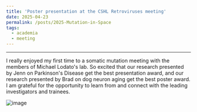 ```yaml
---
title: 'Poster presentation at the CSHL Retroviruses meeting'
date: 2025-04-23
permalink: /posts/2025-Mutation-in-Space
tags:
  - academia
  - meeting
---
```


---

I really enjoyed my first time to a somatic mutation meeting with the members of Michael Lodato's lab. So excited that our research presented by Jenn on Parkinson's Disease get the best presentation award, and our research presented by Brad on dog neuron aging get the best poster award. I am grateful for the opportunity to learn from and connect with the leading investigators and trainees.   

![image](/images/Posts-2025-Mutation-in-Space-1.png)  
